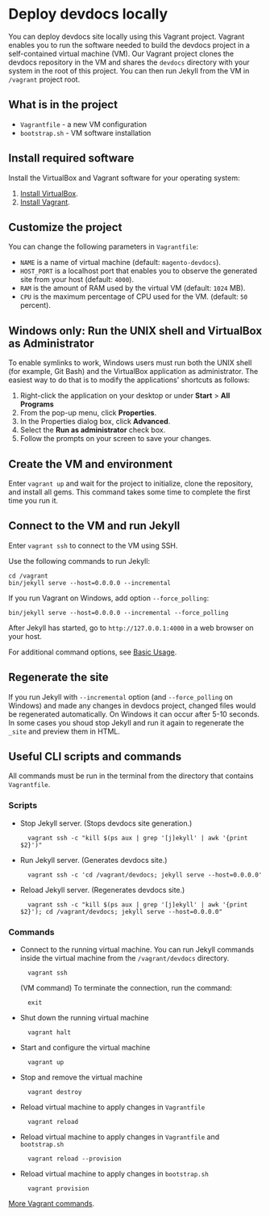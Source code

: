 # Deploy devdocs locally

You can deploy devdocs site locally using this Vagrant project. Vagrant enables you to run the software needed to build the devdocs project in a self-contained virtual machine (VM). Our Vagrant project clones the devdocs repository in the VM and shares the `devdocs` directory with your system in the root of this project. You can then run Jekyll from the VM in `/vagrant` project root.

## What is in the project

- `Vagrantfile` - a new VM configuration
- `bootstrap.sh` - VM software installation 

## Install required software

Install the VirtualBox and Vagrant software for your operating system:

1. [Install VirtualBox](https://www.virtualbox.org/wiki/Downloads).
2. [Install Vagrant](https://www.vagrantup.com/).

## Customize the project

You can change the following parameters in `Vagrantfile`:

- `NAME` is a name of virtual machine (default: `magento-devdocs`).
- `HOST_PORT` is a localhost port that enables you to observe the generated site from your host (default: `4000`).
- `RAM` is the amount of RAM used by the virtual VM (default: `1024` MB).
- `CPU` is the maximum percentage of CPU used for the VM. (default: `50` percent).

## Windows only: Run the UNIX shell and VirtualBox as Administrator

To enable symlinks to work, Windows users must run both the UNIX shell (for example, Git Bash) and the VirtualBox application as administrator. The easiest way to do that is to modify the applications' shortcuts as follows:

1.  Right-click the application on your desktop or under **Start** > **All Programs**
2.  From the pop-up menu, click **Properties**.
3.  In the Properties dialog box, click **Advanced**.
4.  Select the **Run as administrator** check box.
5.  Follow the prompts on your screen to save your changes.

## Create the VM and environment 

Enter `vagrant up` and wait for the project to initialize, clone the repository, and install all gems. This command takes some time to complete the first time you run it.

## Connect to the VM and run Jekyll

Enter `vagrant ssh` to connect to the VM using SSH.

Use the following commands to run Jekyll:
    
    cd /vagrant
    bin/jekyll serve --host=0.0.0.0 --incremental

If you run Vagrant on Windows, add option `--force_polling`:

    bin/jekyll serve --host=0.0.0.0 --incremental --force_polling


After Jekyll has started, go to `http://127.0.0.1:4000` in a web browser on your host.

For additional command options, see [Basic Usage](https://jekyllrb.com/docs/usage).

## Regenerate the site

If you run Jekyll with `--incremental` option (and `--force_polling` on Windows) and made any changes in devdocs project, changed files would be regenerated automatically. On Windows it can occur after 5-10 seconds.
In some cases you shoud stop Jekyll and run it again to regenerate the `_site` and preview them in HTML.

## Useful CLI scripts and commands

All commands must be run in the terminal from the directory that contains `Vagrantfile`.

### Scripts

- Stop Jekyll server. (Stops devdocs site generation.)

        vagrant ssh -c "kill $(ps aux | grep '[j]ekyll' | awk '{print $2}')"

- Run Jekyll server. (Generates devdocs site.)
 
        vagrant ssh -c 'cd /vagrant/devdocs; jekyll serve --host=0.0.0.0'

- Reload Jekyll server. (Regenerates devdocs site.)

        vagrant ssh -c "kill $(ps aux | grep '[j]ekyll' | awk '{print $2}'); cd /vagrant/devdocs; jekyll serve --host=0.0.0.0"
    
### Commands

- Connect to the running virtual machine. You can run Jekyll commands inside the virtual machine from the `/vagrant/devdocs` directory.

        vagrant ssh

  (VM command) To terminate the connection, run the command:

        exit
        
- Shut down the running virtual machine

        vagrant halt

- Start and configure the virtual machine

        vagrant up

- Stop and remove the virtual machine

        vagrant destroy

- Reload virtual machine to apply changes in `Vagrantfile` 

        vagrant reload

- Reload virtual machine to apply changes in `Vagrantfile` and `bootstrap.sh`

        vagrant reload --provision

- Reload virtual machine to apply changes in `bootstrap.sh`

        vagrant provision

[More Vagrant commands](https://www.vagrantup.com/docs/cli/up.html).
